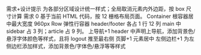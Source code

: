 需求+设计提示
为各部分区域设计统一样式；全局取消元素内外边距，按 box 尺寸计算
需求 0
基于当前 HTML 代码，按 12 栅格布局页面。
Container 根容器居中最大宽度 960px
Row 弹性行容器
header/footer 各占 1 行 12 列
main 中 sidebar 占 3 列；article 占 9 列。
上导航+1
header 中声明上导航，添加背景色/悬浮字体颜色等样式，且将 logout 推至最右侧
页脚+1
元素居中
左侧边栏+1
为左侧边栏添加样式，添加背景色/字体色/悬浮等等样式
